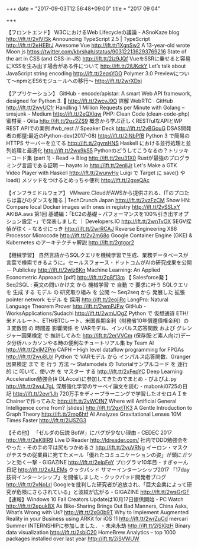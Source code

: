 +++
date = "2017-09-03T12:56:48+09:00"
title = "2017 09 04"

+++

【フロントエンド】
W3CにおけるWeb Lifecycleの議論 - ASnoKaze blog http://ift.tt/2vIVISk
Announcing TypeScript 2.5 | TypeScript http://ift.tt/2eHEBtJ
Awesome Vue http://ift.tt/1XgnSw2
A 13-year-old wrote Moon.js https://twitter.com/kbrshah/status/903122136293769216
State of the art in CSS (and CSS-in-JS) http://ift.tt/2iz9JQf
VueをSSRに乗せると容易にXSSを生み出す場合がある件について http://ift.tt/2iUKckY
Let’s talk about JavaScript string encoding http://ift.tt/2eqsYGO
Polymer 3.0 Previewについて〜npmとES6モジュールへの移行〜 http://ift.tt/2wrXDxj

【アプリケーション】
GitHub - encode/apistar: A smart Web API framework, designed for Python 3. 🌟 http://ift.tt/2wcvJ9O
詳解 WebRTC · GitHub http://ift.tt/2wvUCfr
Handling 1 Million Requests per Minute with Golang – smsjunk – Medium http://ift.tt/2eQXlqw
PHP: Clean Code (clean-code-php) 蜜柑薬 - Qiita http://ift.tt/2gz2ZS9
概念から学ぶ正しくRESTfulなAPIとWP REST APIでの実例 #wb_rest // Speaker Deck http://ift.tt/2vBGouG
DSAS開発者の部屋:最近のPython-dev(2017-08) http://ift.tt/2iNbPfB
Python 3 で簡易の HTTPS サーバーを立てる http://ift.tt/2gymHNS
Haskell における並行処理と並列処理と最適化 http://ift.tt/2wx9kS5
Pythonのどうしてこうなるの？トリッキーコード集 (part 1) - Read -> Blog http://ift.tt/2eu31X0
Rustが最強のプログラミング言語である証明 — hayato.io http://ift.tt/2enljJr
Let's Make a GTK Video Player with Haskell http://ift.tt/2wunvHy
Luigi で Target に save() や load() メソッドをつけるとめっちゃ便利 http://ift.tt/2gxeQAc

【インフラミドルウェア】
VMware CloudがAWSから提供される、ITのプロたちは喜びのダンスを踊る | TechCrunch Japan http://ift.tt/2vzFzCM
Show HN: Compare local Docker images with ones in registry http://ift.tt/2vSSLxY
AKIBA.aws 第1回 基礎編：「EC2の基礎 – パフォーマンスを100%引き出すオプション設定 -」で発表しました ｜ Developers.IO http://ift.tt/2wnTvOX
SEGV探偵が往く - なるせにっき http://ift.tt/2wrRCAJ
Reverse Engineering X86 Processor Microcode http://ift.tt/2v2m68o
Google Container Engine (GKE) & Kubernetes のアーキテクチャ解説 http://ift.tt/2gtgor2

【機械学習】
自然言語からSQLクエリを機械学習で生成、業務データベースが言葉で検索できるように。セールスフォース・ドットコムがAIの研究成果を公開 － Publickey http://ift.tt/2wlz6Kn
Machine Learning: An Applied Econometric Approach [pdf] http://ift.tt/2p8f13m
【 Salesforce発 】Seq2SQL : 英文の問いかけ文 から 機械学習 で 自動 で 要求に叶う SQLクエリ を 生成 する モデル の 研究取り組み を 公開 ～ Seq2seq から 発展した 拡張pointer network モデル を 採用 http://ift.tt/2eojjRc
LangPro: Natural Language Theorem Prover http://ift.tt/2wmPJFw
GitHub - WorksApplications/Sudachi http://ift.tt/2wmUOgZ
Python で 仮想通貨 ETH/米ドルレート、ETH/BTCレート、米国長期金利（財務省10年償還債権金利）の３変数間 の 時間差 影響関係 を VARモデル、インパルス応答関数 および グレンジャー因果検定 で 推計してみた http://ift.tt/2erVVCm
(保存版:ど素人向け)データ分析ハッカソンやる時の便利なチュートリアル集 by Team AI http://ift.tt/2vIMZPm
CAPH – High level dataflow programming for FPGAs http://ift.tt/2wu8Lbl
Python で VARモデル から インパルス応答関数、Granger因果検定 まで を 行う 方法 ～ Statsmodels の Tutorialサンプルコード を 逐行的 に 叩いて、使い方 を マスター する http://ift.tt/2xFepYC
Deep Learning Acceleration勉強会(# DLAccel)に参加してきたのでまとめ - ぴよぴよ.py http://ift.tt/2wuL7gL
深層強化学習のサーベイ論文を読む - mabonki0725の日記 http://ift.tt/2evr1Jh
720万手をディープラーニングで学習したオセロＡＩをChainerで作ってみた http://ift.tt/2vWCfN7
Where will Artificial General Intelligence come from? [slides] http://ift.tt/2gxtTK3
A Gentle Introduction to Graph Theory http://ift.tt/2mp6htf
AI Analyzes Gravitational Lenses 10M Times Faster http://ift.tt/2iJSZG3

【その他】
「ゼルダの伝説 BotW」にバグが少ない理由 - CEDEC 2017 http://ift.tt/2eK8IR9
Live D Reader http://ldreader.com/
社内でDDD勉強会をやった - その手の平は尻もつかめるさ http://ift.tt/2vuVRNg
イーロン・マスクがテスラの従業員に宛てたメール「優れたコミュニケーションの姿」が頭にガツンと効く一撃 - GIGAZINE http://ift.tt/2eIpFeY
プログラマ10年目 - すぎゃーん日記 http://ift.tt/2xALEMs
クックパッド サマーインターンシップ2017 「17day 技術インターンシップ」を開催しました - クックパッド開発者ブログ http://ift.tt/2vNpLrl
Googleを批判した研究者が追放され、「巨大企業によって研究が危険にさらされている」と波紋が広がる - GIGAZINE http://ift.tt/2wsGrGF
【速報】Windows 10 Fall Creators Updateは10月17日提供開始 - PC Watch http://ift.tt/2epukBX
As Bike-Sharing Brings Out Bad Manners, China Asks, What’s Wrong with Us? http://ift.tt/2xG0b9T
Why to Implement Augmented Reality in your Business using ARKit for iOS 11 http://ift.tt/2wrZuCd
mercari Summer INTERNSHIPに参加しました． - 未来永劫 http://ift.tt/2iSIGzH
Binary data visualization http://ift.tt/2sbiC20
HomeBrew Analytics – top 1000 packages installed over last year http://ift.tt/2iSVWUW
